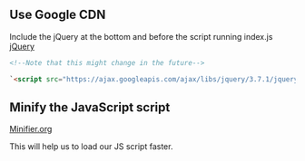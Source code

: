
## Use Google CDN

Include the jQuery at the bottom and before the script running index.js
[jQuery](https://developers.google.com/speed/libraries#jquery)

```html
<!--Note that this might change in the future-->

`<script src="https://ajax.googleapis.com/ajax/libs/jquery/3.7.1/jquery.min.js"></script>`
```

## Minify the JavaScript script

[Minifier.org](https://minifier.org/)

This will help us to load our JS script faster.